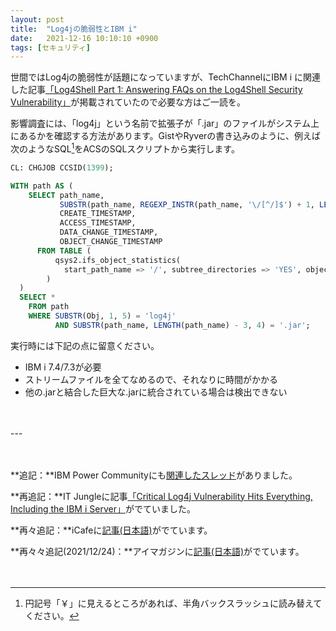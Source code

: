 ```yaml
---
layout: post
title:  "Log4jの脆弱性とIBM i"
date:   2021-12-16 10:10:10 +0900
tags: [セキュリティ]
---
```

世間ではLog4jの脆弱性が話題になっていますが、TechChannelにIBM i に関連した記事[「Log4Shell Part 1: Answering FAQs on the Log4Shell Security Vulnerability」](https://techchannel.com/Trends/12/2021/log4shell-part-1)が掲載されていたので必要な方はご一読を。

影響調査には、「log4j」という名前で拡張子が「.jar」のファイルがシステム上にあるかを確認する方法があります。GistやRyverの書き込みのように、例えば次のようなSQL[^1]をACSのSQLスクリプトから実行します。

```sql
CL: CHGJOB CCSID(1399);

WITH path AS (
    SELECT path_name,
           SUBSTR(path_name, REGEXP_INSTR(path_name, '\/[^/]$') + 1, LENGTH(path_name) - REGEXP_INSTR(path_name, '\/[^/]$')) AS Obj,
           CREATE_TIMESTAMP,
           ACCESS_TIMESTAMP,
           DATA_CHANGE_TIMESTAMP,
           OBJECT_CHANGE_TIMESTAMP
      FROM TABLE (
          qsys2.ifs_object_statistics(
            start_path_name => '/', subtree_directories => 'YES', object_type_list => '*ALLSTMF *NOQDLS *NOQOPT *NOQSYS')
        )
  )
  SELECT *
    FROM path
    WHERE SUBSTR(Obj, 1, 5) = 'log4j'
          AND SUBSTR(path_name, LENGTH(path_name) - 3, 4) = '.jar';

```
実行時には下記の点に留意ください。

* IBM i 7.4/7.3が必要
* ストリームファイルを全てなめるので、それなりに時間がかかる
* 他の.jarと結合した巨大な.jarに統合されている場合は検出できない

[^1]: 円記号「￥」に見えるところがあれば、半角バックスラッシュに読み替えてください。

<P>　</P>
---

<P>　</P>

**追記：**IBM Power Communityにも[関連したスレッド](https://community.ibm.com/community/user/power/communities/community-home/digestviewer/viewthread?MessageKey=633e1da4-5b51-441c-8199-9998e8ed2e6f&CommunityKey=f0246bc4-08f3-43c5-a7f8-b6a64d387894&tab=digestviewer&bm=633e1da4-5b51-441c-8199-9998e8ed2e6f#bm633e1da4-5b51-441c-8199-9998e8ed2e6f)がありました。

**再追記：**IT Jungleに記事[「Critical Log4j Vulnerability Hits Everything, Including the IBM i Server」](https://www.itjungle.com/2021/12/15/critical-log4j-vulnerability-hits-everything-including-the-ibm-i-server/)がでていました。

**再々追記：**iCafeに[記事(日本語)](https://www.i-cafe.info/column/product/apache_log4j_20211220)がでています。

**再々々追記(2021/12/24)：**アイマガジンに[記事(日本語)](https://www.imagazine.co.jp/log4j-4-mrjesse/)がでています。

<P>　</P>

